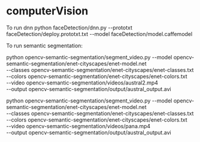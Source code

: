 # computerVision

To run dnn
python faceDetection/dnn.py --prototxt faceDetection/deploy.prototxt.txt --model faceDetection/model.caffemodel

To run semantic segmentation:

python opencv-semantic-segmentation/segment_video.py --model opencv-semantic-segmentation/enet-cityscapes/enet-model.net \
	--classes opencv-semantic-segmentation/enet-cityscapes/enet-classes.txt \
	--colors opencv-semantic-segmentation/enet-cityscapes/enet-colors.txt \
	--video opencv-semantic-segmentation/videos/austral2.mp4 \
	--output opencv-semantic-segmentation/output/austral_output.avi


python opencv-semantic-segmentation/segment_video.py --model opencv-semantic-segmentation/enet-cityscapes/enet-model.net \
	--classes opencv-semantic-segmentation/enet-cityscapes/enet-classes.txt \
	--colors opencv-semantic-segmentation/enet-cityscapes/enet-colors.txt \
	--video opencv-semantic-segmentation/videos/pana.mp4 \
	--output opencv-semantic-segmentation/output/austral_output.avi
